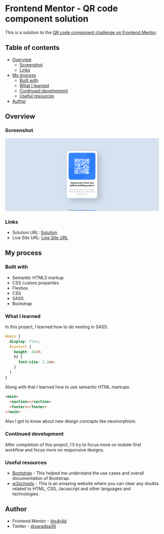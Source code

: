 # Frontend Mentor - QR code component solution

This is a solution to the [QR code component challenge on Frontend Mentor](https://www.frontendmentor.io/challenges/qr-code-component-iux_sIO_H).

## Table of contents

- [Overview](#overview)
  - [Screenshot](#screenshot)
  - [Links](#links)
- [My process](#my-process)
  - [Built with](#built-with)
  - [What I learned](#what-i-learned)
  - [Continued development](#continued-development)
  - [Useful resources](#useful-resources)
- [Author](#author)

## Overview

### Screenshot

![Screenshot of my project](./Screenshot.png)

### Links

- Solution URL: [Solution](https://github.com/saradsa/qr-comp)
- Live Site URL: [Live Site URL](https://qrcode-ecru.vercel.app)

## My process

### Built with

- Semantic HTML5 markup
- CSS custom properties
- Flexbox
- CSS
- SASS
- Bootstrap

### What I learned

In this project, I learned how to do nesting in SASS.

```css
#main {
  display: flex;
  #content {
    height: 45vh;
    h1 {
      font-size: 1.2em;
    }
  }
}
```

Along with that I learned how to use semantic HTML
markups.

```html
<main>
  <section></section>
  <footer></footer>
</main>
```

Also I got to know about new design concepts like neumorphism.

### Continued development

After completion of this project, I'll try to focus more on mobile-first workflow and focus more on responsive designs.

### Useful resources

- [Bootstrap](https://getbootstrap.com/docs/5.1/getting-started/introduction/) - This helped me understand the use cases and overall documentation of Bootstrap.
- [w3schools](https://www.w3schools.com/) - This is an amazing website where you can clear any doubts related to HTML, CSS, Jacascript and other languages and technologies.

## Author

- Frontend Mentor - [@s4r4d](https://www.frontendmentor.io/profile/s4rad)
- Twitter - [@saradsa36](https://twitter.com/saradsa36)
